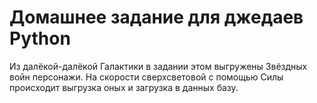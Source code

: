 # Домашнее задание для джедаев Python

Из далёкой-далёкой Галактики в задании этом выгружены Звёздных войн персонажи.
На скорости сверхсветовой с помощью Силы происходит выгрузка оных и загрузка в данных базу.
